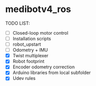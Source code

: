 # medibotv4_ros

TODO LIST:
- [ ] Closed-loop motor control
- [ ] Installation scripts
- [ ] robot_upstart
- [ ] Odometry + IMU
- [x] Twist multiplexer
- [x] Robot footprint
- [x] Encoder odometry correction
- [x] Arduino libraries from local subfolder
- [x] Udev rules